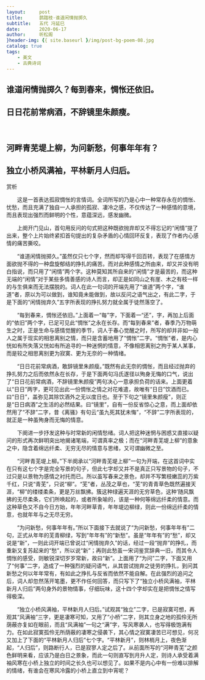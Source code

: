 ```yaml
---
layout:     post
title:      鹊踏枝·谁道闲情抛掷久
subtitle:   五代 冯延巳
date:       2020-06-17
author:     听松阁
}header-img: {{ site.baseurl }/img/post-bg-poem-08.jpg
catalog: true
tags:
    - 美文
    - 古典诗词
---
```


## 谁道闲情抛掷久？每到春来，惆怅还依旧。
## 日日花前常病酒，不辞镜里朱颜瘦。
&nbsp;
## 河畔青芜堤上柳，为问新愁，何事年年有？
## 独立小桥风满袖，平林新月人归后。



赏析

　　这是一首表达孤寂惆怅的言情词。全词所写的乃是心中一种常存永在的惆怅、忧愁，而且充满了独自一人承担的孤寂、凄冷之感，不仅传达了一种感情的意境，而且表现出强烈而鲜明的个性，意蕴深远，感发幽微。

　　上阕开门见山，首句用反问的句式把这种既欲抛弃却又不得忘记的“闲情”提了出来，整个上片始终紧扣首句提出的复杂矛盾的心情回环反复，表现了作者内心感情的痛苦撕咬。

　　“谁道闲情抛掷久。”虽然仅只七个字，然而却写得千回百转，表现了在感情方面欲抛不得的一种盘旋郁结的挣扎的痛苦。而对此种感情之所由来，却又并没有明白指说，而只用了“闲情”两个字。这种莫知其所自来的“闲情”才是最苦的，而这种无端的“闲情”对于某些多情善感的诗人而言，却正是如同山之有崖、木之有枝一样的与生俱来而无法摆脱的。词人在此一句词的开端先用了“谁道”两个字，“谁道”者，原以为可以做到，谁知竟未能做到，故以反问之语气出之，有此二字，于是下面的“闲情抛弃久”五字所表现的挣扎努力就全属于徒然落空了。

　　“每到春来，惆怅还依旧。”上面着一“每”字，下面着一“还”，字，再加上后面的“依旧”两个字，已足可见此“惆怅”之永在长存。而“每到春来”者，春季乃万物萌生之时，正是生命与感情觉醒的季节，词人于春心觉醒之时，所写的却并非如一般人之属于现实的相思离别之情，而只是含蓄地用了“惆怅”二字。“惆怅”者，是内心恍如有所失落又恍如有所追寻的一种迷惘的情意，不像相思离别之拘于某人某事，而是较之相思离别更为寂寞、更为无奈的一种情绪。

　　“日日花前常病酒，敢辞镜里朱颜瘦。”既然有此无奈的惆怅，而且经过抛弃的挣扎努力之后而依然永在长存，于是下面两句冯氏遂径以殉身无悔的口气，说出了“日日花前常病酒，不辞镜里朱颜瘦”两句决心一意承担负荷的话来。上面更着以“日日”两字，更可见出此一份惆怅之情之对花难遣，故唯有“日日”饮酒而已。曰“日日”，盖弥见其除饮酒外之无以度日也。至于下句之“镜里朱颜瘦”，则正是“日日病酒”之生活的必然结果。曰“镜里”，自有一份反省惊心之意，而上面却依然用了“不辞”二字，昔《离骚》有句云“虽九死其犹未悔”，“不辞”二字所表现的，就正是一种虽殉身而无悔的情意。

　　下阕进一步抒发这种与时常新的闲情愁绪。词人把这种迷惘与困惑又直接以疑问的形式再次鲜明突出地揭诸笔端，可谓真率之极；而在“河畔青芜堤上柳”的意象之中，隐含着绵远纤柔、无穷无尽的情意与思绪，又可谓幽微之至。

　　“河畔青芜堤上柳。”下半阕承以“河畔青芜堤上柳”一句为开端，在这首词中实在只有这七个字是完全写景的句子，但此七字却又并不是真正只写景物的句子，不过只是以景物为感情之衬托而已。所以虽写春来之景色，却并不写繁枝嫩蕊的万紫千红，只说“青芜”，只说“柳”。“芜”者，丛茂之草也，“芜”的青青草色既然遍接天涯，“柳”的缕缕柔条，更是万丝飘拂。簇这种绿遍天涯的无穷草色，这种’随风飘拂的无尽柔条，它们所唤起的，或者所象喻的，该是一种何等绵远纤柔的情意。而这种草色又不自今日方始，年年河畔草青，年年堤边柳绿，则此一份绵远纤柔的情意，也就年年与之无尽无穷。

　　“为问新愁，何事年年有。”所以下面接下去就说了“为问新愁，何事年年有”二句，正式从年年的芜青柳绿，写到“年年有”的“新愁”。虽是“年年有”的“愁”，却又说是“新”，一则此词开端已曾说过“闲情抛弃久”的话，经过一段“抛弃”的挣扎，而重新又复苏起来的“愁”，所以说“新”；再则此愁虽一宋词鉴赏辞典一旧，而其令人惆怅的感受，则敏锐深切岁岁常新，故曰“新”。上面用了“为问”二字，下面又用了“何事”二字，造成了一种强烈的疑问语气，从其尝试抛弃之徒劳的挣扎，到问其新愁之何以年年常有，有如此之挣扎与反省而依然不能自解。在此强烈的追问之后，词人却忽然荡开笔墨，更不作任何回答，而只写下了“独立小桥风满袖，平林新月人归后”两句身外的景物情事，仔细玩味，这十四个字却实在是把惆怅之情写得极深。

　　“独立小桥风满袖，平林新月人归后。”试观其“独立”二字，已是寂寞可想，再观其“风满袖”三字，更是凄寒可知，又用了“小桥”二字，则其立身之地的孤伶无所荫蔽亦复如在眼前，而且“风满袖”一句之“满”字，写风寒袭人，也写得极饱满有力。在如此寂寞孤伶无所荫蔽的凄寒之侵袭下，其心情之寂寞凄苦已可想见，何况又加上了下面的“平林新月人归后”七个字。“平林新月”，则林梢月上，夜色渐起，“人归后”，则路断行人，已是寂寥人定之后了。从前面所写的“河畔青芜”之颜色鲜明来看，应该乃是白日之景象，而此一句则直写到月升人定，则诗人承受着满袖风寒在小桥上独立的时间之长久也可以想见了。如果不是内心中有一份难以排解的情绪，有谁会在寒风冷露的小桥上直立到中宵呢？
